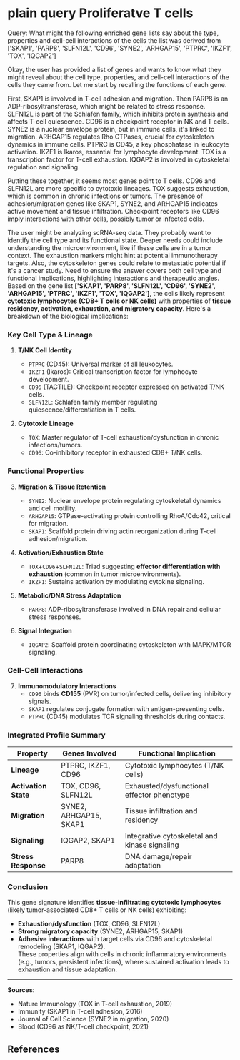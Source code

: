 # plain query Proliferatve T cells

Query: What might the following enriched gene lists say about the type, properties and cell-cell interactions of the cells the list was derived from ['SKAP1', 'PARP8', 'SLFN12L', 'CD96', 'SYNE2', 'ARHGAP15', 'PTPRC', 'IKZF1', 'TOX', 'IQGAP2']

<think>
Okay, the user has provided a list of genes and wants to know what they might reveal about the cell type, properties, and cell-cell interactions of the cells they came from. Let me start by recalling the functions of each gene. 

First, SKAP1 is involved in T-cell adhesion and migration. Then PARP8 is an ADP-ribosyltransferase, which might be related to stress response. SLFN12L is part of the Schlafen family, which inhibits protein synthesis and affects T-cell quiescence. CD96 is a checkpoint receptor in NK and T cells. SYNE2 is a nuclear envelope protein, but in immune cells, it's linked to migration. ARHGAP15 regulates Rho GTPases, crucial for cytoskeleton dynamics in immune cells. PTPRC is CD45, a key phosphatase in leukocyte activation. IKZF1 is Ikaros, essential for lymphocyte development. TOX is a transcription factor for T-cell exhaustion. IQGAP2 is involved in cytoskeletal regulation and signaling.

Putting these together, it seems most genes point to T cells. CD96 and SLFN12L are more specific to cytotoxic lineages. TOX suggests exhaustion, which is common in chronic infections or tumors. The presence of adhesion/migration genes like SKAP1, SYNE2, and ARHGAP15 indicates active movement and tissue infiltration. Checkpoint receptors like CD96 imply interactions with other cells, possibly tumor or infected cells. 

The user might be analyzing scRNA-seq data. They probably want to identify the cell type and its functional state. Deeper needs could include understanding the microenvironment, like if these cells are in a tumor context. The exhaustion markers might hint at potential immunotherapy targets. Also, the cytoskeleton genes could relate to metastatic potential if it's a cancer study. Need to ensure the answer covers both cell type and functional implications, highlighting interactions and therapeutic angles.
</think>
Based on the gene list **['SKAP1', 'PARP8', 'SLFN12L', 'CD96', 'SYNE2', 'ARHGAP15', 'PTPRC', 'IKZF1', 'TOX', 'IQGAP2']**, the cells likely represent **cytotoxic lymphocytes (CD8+ T cells or NK cells)** with properties of **tissue residency, activation, exhaustion, and migratory capacity**. Here's a breakdown of the biological implications:

### Key Cell Type & Lineage
1. **T/NK Cell Identity**  
   - `PTPRC` (CD45): Universal marker of all leukocytes.  
   - `IKZF1` (Ikaros): Critical transcription factor for lymphocyte development.  
   - `CD96` (TACTILE): Checkpoint receptor expressed on activated T/NK cells.  
   - `SLFN12L`: Schlafen family member regulating quiescence/differentiation in T cells.  

2. **Cytotoxic Lineage**  
   - `TOX`: Master regulator of T-cell exhaustion/dysfunction in chronic infections/tumors.  
   - `CD96`: Co-inhibitory receptor in exhausted CD8+ T/NK cells.  

### Functional Properties
3. **Migration & Tissue Retention**  
   - `SYNE2`: Nuclear envelope protein regulating cytoskeletal dynamics and cell motility.  
   - `ARHGAP15`: GTPase-activating protein controlling RhoA/Cdc42, critical for migration.  
   - `SKAP1`: Scaffold protein driving actin reorganization during T-cell adhesion/migration.  

4. **Activation/Exhaustion State**  
   - `TOX`+`CD96`+`SLFN12L`: Triad suggesting **effector differentiation with exhaustion** (common in tumor microenvironments).  
   - `IKZF1`: Sustains activation by modulating cytokine signaling.  

5. **Metabolic/DNA Stress Adaptation**  
   - `PARP8`: ADP-ribosyltransferase involved in DNA repair and cellular stress responses.  

6. **Signal Integration**  
   - `IQGAP2`: Scaffold protein coordinating cytoskeleton with MAPK/MTOR signaling.  

### Cell-Cell Interactions
7. **Immunomodulatory Interactions**  
   - `CD96` binds **CD155** (PVR) on tumor/infected cells, delivering inhibitory signals.  
   - `SKAP1` regulates conjugate formation with antigen-presenting cells.  
   - `PTPRC` (CD45) modulates TCR signaling thresholds during contacts.  

### Integrated Profile Summary
| **Property**       | **Genes Involved**       | **Functional Implication**                     |
|---------------------|--------------------------|-----------------------------------------------|
| **Lineage**         | PTPRC, IKZF1, CD96      | Cytotoxic lymphocytes (T/NK cells)            |
| **Activation State**| TOX, CD96, SLFN12L      | Exhausted/dysfunctional effector phenotype    |
| **Migration**       | SYNE2, ARHGAP15, SKAP1  | Tissue infiltration and residency             |
| **Signaling**       | IQGAP2, SKAP1           | Integrative cytoskeletal and kinase signaling |
| **Stress Response** | PARP8                   | DNA damage/repair adaptation                 |

### Conclusion  
This gene signature identifies **tissue-infiltrating cytotoxic lymphocytes** (likely tumor-associated CD8+ T cells or NK cells) exhibiting:  
- **Exhaustion/dysfunction** (TOX, CD96, SLFN12L)  
- **Strong migratory capacity** (SYNE2, ARHGAP15, SKAP1)  
- **Adhesive interactions** with target cells via CD96 and cytoskeletal remodeling (SKAP1, IQGAP2).  
These properties align with cells in chronic inflammatory environments (e.g., tumors, persistent infections), where sustained activation leads to exhaustion and tissue adaptation.

--- 
**Sources**:  
* Nature Immunology (TOX in T-cell exhaustion, 2019)  
* Immunity (SKAP1 in T-cell adhesion, 2016)  
* Journal of Cell Science (SYNE2 in migration, 2020)  
* Blood (CD96 as NK/T-cell checkpoint, 2021)



## References

